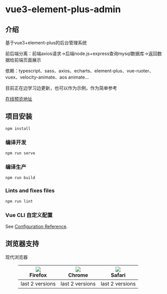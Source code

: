 # vue3-element-plus-admin

## 介绍

基于vue3+element-plus的后台管理系统

前后端分离：前端axios请求→后端node.js+express查询mysql数据库→返回数据给前端页面展示

依赖：typescript、sass、axios、echarts、element-plus、vue-ruoter、vuex、velocity-animate、aos animate...

目前正在边学习边更新，也可以作为示例，作为简单参考

[在线预览地址](https://aexiaohu.github.io/vue3-element-plus-admin/)


## 项目安装
```
npm install
```

### 编译开发
```
npm run serve
```

### 编译生产
```
npm run build
```

### Lints and fixes files
```
npm run lint
```

### Vue CLI  自定义配置
See [Configuration Reference](https://cli.vuejs.org/config/).

## 浏览器支持

现代浏览器

<figure>
    <table>
        <thead>
            <tr>
                <th style='text-align:center;'><img
                        src="https://raw.githubusercontent.com/alrra/browser-logos/master/src/firefox/firefox_48x48.png"
                        referrerpolicy="no-referrer"><br>Firefox</th>
                <th style='text-align:center;'><img
                        src="https://raw.githubusercontent.com/alrra/browser-logos/master/src/chrome/chrome_48x48.png"
                        referrerpolicy="no-referrer"><br>Chrome</th>
                <th style='text-align:center;'><img
                        src="https://raw.githubusercontent.com/alrra/browser-logos/master/src/safari/safari_48x48.png"
                        referrerpolicy="no-referrer"><br>Safari</th>
            </tr>
        </thead>
        <tbody>
            <tr>
                <td style='text-align:center;'>last 2 versions</td>
                <td style='text-align:center;'>last 2 versions</td>
                <td style='text-align:center;'>last 2 versions</td>
            </tr>
        </tbody>
    </table>
</figure>
